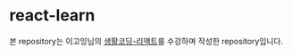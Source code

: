# react-learn
본 repository는 이고잉님의 [생활코딩-리액트](https://www.opentutorials.org/module/4058)를 수강하며 작성한 repository입니다.
